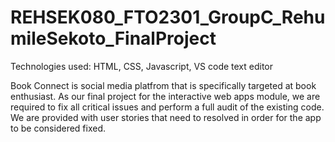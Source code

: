 # REHSEK080_FTO2301_GroupC_RehumileSekoto_FinalProject
Technologies used: HTML, CSS, Javascript, VS code text editor

Book Connect is social media platfrom that is specifically targeted at book enthusiast. As our final project for the interactive web apps module, we are required to fix all critical issues and perform a full audit of the existing code. We are provided with user stories that need to resolved in order for the app to be considered fixed.

